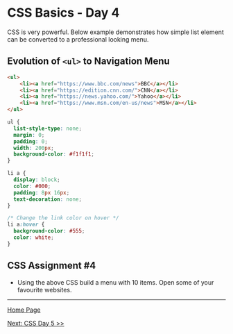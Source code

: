 # CSS Basics - Day 4

CSS is very powerful. Below example demonstrates how simple list element can be converted to a professional looking menu.

## Evolution of `<ul>` to Navigation Menu

```html
<ul>
    <li><a href="https://www.bbc.com/news">BBC</a></li>
    <li><a href="https://edition.cnn.com/">CNN</a></li>
    <li><a href="https://news.yahoo.com/">Yahoo</a></li>
    <li><a href="https://www.msn.com/en-us/news">MSN</a></li>
</ul>
```

```css
ul {
  list-style-type: none;
  margin: 0;
  padding: 0;
  width: 200px;
  background-color: #f1f1f1;
}

li a {
  display: block;
  color: #000;
  padding: 8px 16px;
  text-decoration: none;
}

/* Change the link color on hover */
li a:hover {
  background-color: #555;
  color: white;
}
```

## CSS Assignment #4

- Using the above CSS build a menu with 10 items. Open some of your favourite websites.
  
---

[Home Page](../README.md)

[Next: CSS Day 5 >>](05-css-day-04.md)
